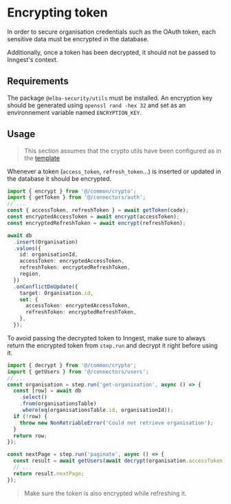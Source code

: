 # Encrypting token

In order to secure organisation credentials such as the OAuth token, each sensitive data must be encrypted in the database.

Additionally, once a token has been decrypted, it should not be passed to Inngest's context.

## Requirements

The package `@elba-security/utils` must be installed. An encryption key should be generated using `openssl rand -hex 32` and set as an environnement variable named `ENCRYPTION_KEY`.

## Usage

> This section assumes that the crypto utils have been configured as in the [template](https://github.com/elba-security/elba-security/blob/staging/template/src/common/crypto.ts)

Whenever a token (`access_token`, `refresh_token`...) is inserted or updated in the database it should be encrypted.

```ts
import { encrypt } from '@/common/crypto';
import { getToken } from '@/connectors/auth';
// ...
const { accessToken, refreshToken } = await getToken(code);
const encryptedAccessToken = await encrypt(accessToken);
const encryptedRefreshToken = await encrypt(refreshToken);

await db
  .insert(Organisation)
  .values({
    id: organisationId,
    accessToken: encryptedAccessToken,
    refreshToken: encryptedRefreshToken,
    region,
  })
  .onConflictDoUpdate({
    target: Organisation.id,
    set: {
      accessToken: encryptedAccessToken,
      refreshToken: encryptedRefreshToken,
    },
  });
```

To avoid passing the decrypted token to Inngest, make sure to always return the encrypted token from `step.run` and decrypt it right before using it.

```ts
import { decrypt } from '@/common/crypto';
import { getUsers } from '@/connectors/users';
// ...
const organisation = step.run('get-organisation', async () => {
  const [row] = await db
    .select()
    .from(organisationsTable)
    .where(eq(organisationsTable.id, organisationId));
  if (!row) {
    throw new NonRetriableError('Could not retrieve organisation');
  }
  return row;
});

const nextPage = step.run('paginate', async () => {
  const result = await getUsers(await decrypt(organisation.accessToken), page);
  // ...
  return result.nextPage;
});
```

> Make sure the token is also encrypted while refreshing it.
